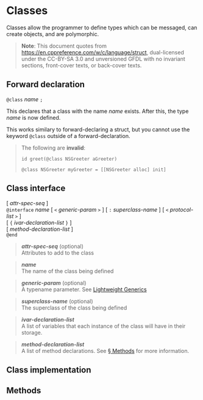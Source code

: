 # Classes

Classes allow the programmer to define types which can be messaged, can create objects, and are polymorphic.

> **Note**: This document quotes from https://en.cppreference.com/w/c/language/struct, dual-licensed under the CC-BY-SA 3.0 and unversioned GFDL with no invariant sections, front-cover texts, or back-cover texts.

## Forward declaration

`@class` *name* `;`

This declares that a class with the name *name* exists. After this, the type *name* is now defined.

This works similary to forward-declaring a struct, but you cannot use the keyword `@class` outside of a forward-declaration.

> The following are **invalid**:
> ```objc
> id greet(@class NSGreeter aGreeter)
> ```
> ```objc
> @class NSGreeter myGreeter = [[NSGreeter alloc] init]
> ```

## Class interface

[ *attr-spec-seq* ]  
`@interface` *name* [ `<` *generic-param* `>` ] [ `:` *superclass-name* ] [ `<` *protocol-list* `>` ]   
[ `{` *ivar-declaration-list* `}` ]  
[ *method-declaration-list* ]  
`@end`

> ***attr-spec-seq*** (optional)  
> Attributes to add to the class

> ***name***  
> The name of the class being defined

> ***generic-param*** (optional)  
> A typename parameter.
> See [Lightweight Generics](Lightweight%20Generics.md)

> ***superclass-name*** (optional)  
> The superclass of the class being defined

> ***ivar-declaration-list***  
> A list of variables that each instance of the class will have in their storage.

> ***method-declaration-list***  
> A list of method declarations. See [&sect; Methods](#More) for more information.

## Class implementation

## Methods
